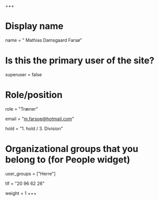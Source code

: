 +++
# Display name
name = " Mathias Damsgaard Farsø"

# Is this the primary user of the site?
superuser = false

# Role/position
role = "Træner"

email = "m.farsoe@hotmail.com"

hold = "1. hold / 3. Division"

# Organizational groups that you belong to (for People widget)
user_groups = ["Herre"]

tlf = "20 96 62 26"

weight = 1
+++
